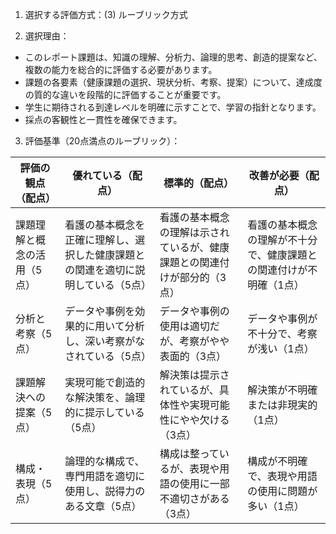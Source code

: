 1. 選択する評価方式：(3) ルーブリック方式

2. 選択理由：
- このレポート課題は、知識の理解、分析力、論理的思考、創造的提案など、複数の能力を総合的に評価する必要があります。
- 課題の各要素（健康課題の選択、現状分析、考察、提案）について、達成度の質的な違いを段階的に評価することが重要です。
- 学生に期待される到達レベルを明確に示すことで、学習の指針となります。
- 採点の客観性と一貫性を確保できます。

3. 評価基準（20点満点のルーブリック）：

| 評価の観点（配点） | 優れている（配点） | 標準的（配点） | 改善が必要（配点） |
|-------------------|-------------------|---------------|-------------------|
| 課題理解と概念の活用（5点） | 看護の基本概念を正確に理解し、選択した健康課題との関連を適切に説明している（5点） | 看護の基本概念の理解は示されているが、健康課題との関連付けが部分的（3点） | 看護の基本概念の理解が不十分で、健康課題との関連付けが不明確（1点） |
| 分析と考察（5点） | データや事例を効果的に用いて分析し、深い考察がなされている（5点） | データや事例の使用は適切だが、考察がやや表面的（3点） | データや事例が不十分で、考察が浅い（1点） |
| 課題解決への提案（5点） | 実現可能で創造的な解決策を、論理的に提示している（5点） | 解決策は提示されているが、具体性や実現可能性にやや欠ける（3点） | 解決策が不明確または非現実的（1点） |
| 構成・表現（5点） | 論理的な構成で、専門用語を適切に使用し、説得力のある文章（5点） | 構成は整っているが、表現や用語の使用に一部不適切さがある（3点） | 構成が不明確で、表現や用語の使用に問題が多い（1点） |